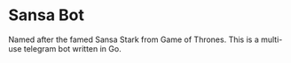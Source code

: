 # Sansa Bot

Named after the famed Sansa Stark from Game of Thrones. This is a multi-use telegram bot written in Go.
